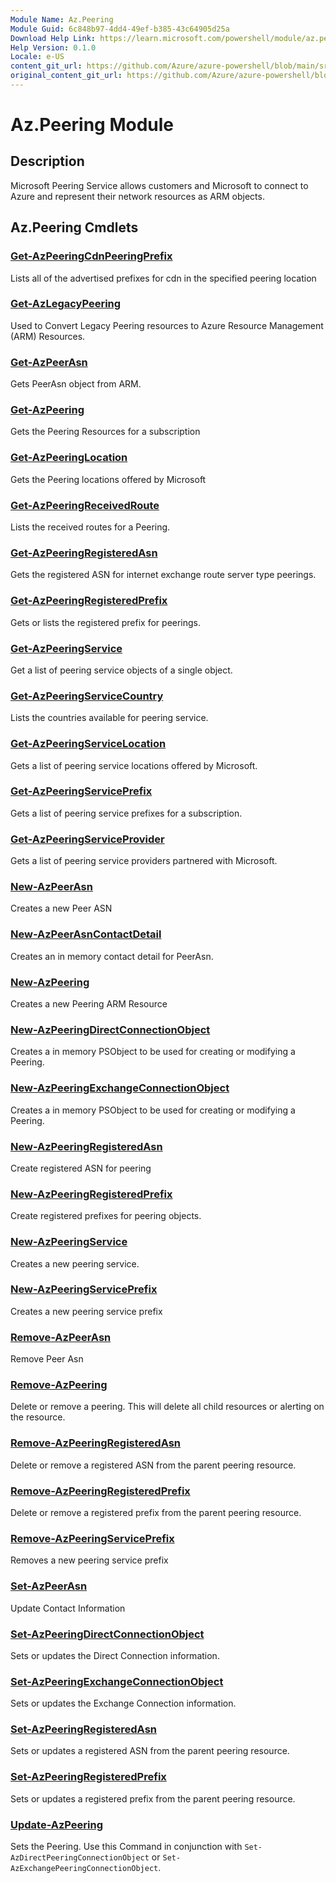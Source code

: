 ```yaml
---
Module Name: Az.Peering
Module Guid: 6c848b97-4dd4-49ef-b385-43c64905d25a
Download Help Link: https://learn.microsoft.com/powershell/module/az.peering.md
Help Version: 0.1.0
Locale: e-US
content_git_url: https://github.com/Azure/azure-powershell/blob/main/src/Peering/Peering/help/Az.Peering.md
original_content_git_url: https://github.com/Azure/azure-powershell/blob/main/src/Peering/Peering/help/Az.Peering.md
---
```


# Az.Peering Module
## Description
Microsoft Peering Service allows customers and Microsoft to connect to Azure and represent their network resources as ARM objects.

## Az.Peering Cmdlets
### [Get-AzPeeringCdnPeeringPrefix](Get-AzPeeringCdnPeeringPrefix.md)
Lists all of the advertised prefixes for cdn in the specified peering location

### [Get-AzLegacyPeering](Get-AzLegacyPeering.md)
Used to Convert Legacy Peering resources to Azure Resource Management (ARM) Resources.

### [Get-AzPeerAsn](Get-AzPeerAsn.md)
Gets PeerAsn object from ARM.

### [Get-AzPeering](Get-AzPeering.md)
Gets the Peering Resources for a subscription

### [Get-AzPeeringLocation](Get-AzPeeringLocation.md)
Gets the Peering locations offered by Microsoft

### [Get-AzPeeringReceivedRoute](Get-AzPeeringReceivedRoute.md)
Lists the received routes for a Peering.

### [Get-AzPeeringRegisteredAsn](Get-AzPeeringRegisteredAsn.md)
Gets the registered ASN for internet exchange route server type peerings.

### [Get-AzPeeringRegisteredPrefix](Get-AzPeeringRegisteredPrefix.md)
Gets or lists the registered prefix for peerings.

### [Get-AzPeeringService](Get-AzPeeringService.md)
Get a list of peering service objects of a single object.

### [Get-AzPeeringServiceCountry](Get-AzPeeringServiceCountry.md)
Lists the countries available for peering service.

### [Get-AzPeeringServiceLocation](Get-AzPeeringServiceLocation.md)
Gets a list of peering service locations offered by Microsoft.

### [Get-AzPeeringServicePrefix](Get-AzPeeringServicePrefix.md)
Gets a list of peering service prefixes for a subscription.

### [Get-AzPeeringServiceProvider](Get-AzPeeringServiceProvider.md)
Gets a list of peering service providers partnered with Microsoft.

### [New-AzPeerAsn](New-AzPeerAsn.md)
Creates a new Peer ASN

### [New-AzPeerAsnContactDetail](New-AzPeerAsnContactDetail.md)
Creates an in memory contact detail for PeerAsn.

### [New-AzPeering](New-AzPeering.md)
Creates a new Peering ARM Resource

### [New-AzPeeringDirectConnectionObject](New-AzPeeringDirectConnectionObject.md)
Creates a in memory PSObject to be used for creating or modifying a Peering.

### [New-AzPeeringExchangeConnectionObject](New-AzPeeringExchangeConnectionObject.md)
Creates a in memory PSObject to be used for creating or modifying a Peering.

### [New-AzPeeringRegisteredAsn](New-AzPeeringRegisteredAsn.md)
Create registered ASN for peering

### [New-AzPeeringRegisteredPrefix](New-AzPeeringRegisteredPrefix.md)
Create registered prefixes for peering objects.

### [New-AzPeeringService](New-AzPeeringService.md)
Creates a new peering service.

### [New-AzPeeringServicePrefix](New-AzPeeringServicePrefix.md)
Creates a new peering service prefix

### [Remove-AzPeerAsn](Remove-AzPeerAsn.md)
Remove Peer Asn

### [Remove-AzPeering](Remove-AzPeering.md)
Delete or remove a peering. This will delete all child resources or alerting on the resource.

### [Remove-AzPeeringRegisteredAsn](Remove-AzPeeringRegisteredAsn.md)
Delete or remove a registered ASN from the parent peering resource.

### [Remove-AzPeeringRegisteredPrefix](Remove-AzPeeringRegisteredPrefix.md)
Delete or remove a registered prefix from the parent peering resource.

### [Remove-AzPeeringServicePrefix](Remove-AzPeeringServicePrefix.md)
Removes a new peering service prefix

### [Set-AzPeerAsn](Set-AzPeerAsn.md)
Update Contact Information

### [Set-AzPeeringDirectConnectionObject](Set-AzPeeringDirectConnectionObject.md)
Sets or updates the Direct Connection information.

### [Set-AzPeeringExchangeConnectionObject](Set-AzPeeringExchangeConnectionObject.md)
Sets or updates the Exchange Connection information.

### [Set-AzPeeringRegisteredAsn](Set-AzPeeringRegisteredAsn.md)
Sets or updates a registered ASN from the parent peering resource.

### [Set-AzPeeringRegisteredPrefix](Set-AzPeeringRegisteredPrefix.md)
Sets or updates a registered prefix from the parent peering resource.

### [Update-AzPeering](Update-AzPeering.md)
Sets the Peering. Use this Command in conjunction with `Set-AzDirectPeeringConnectionObject` or `Set-AzExchangePeeringConnectionObject`.

